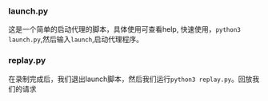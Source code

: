 ### launch.py
这是一个简单的启动代理的脚本，具体使用可查看help,
快速使用，`python3 launch.py`,然后输入`launch`,启动代理程序。

### replay.py
在录制完成后，我们退出launch脚本，然后我们运行`python3 replay.py`。回放我们的请求